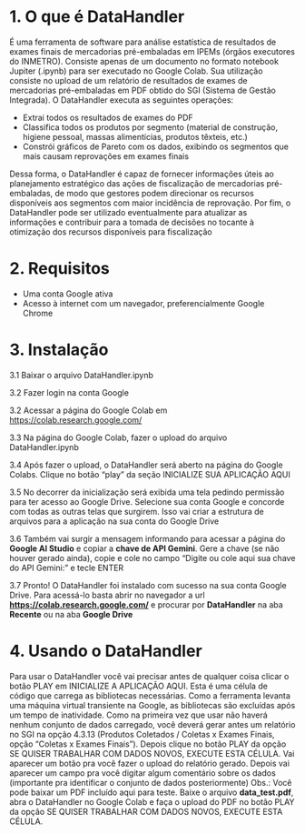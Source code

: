 # 1. O que é DataHandler
É uma ferramenta de software para análise estatística de resultados de exames finais de mercadorias pré-embaladas em IPEMs (órgãos executores do INMETRO).
Consiste apenas de um documento no formato notebook Jupiter (.ipynb) para ser executado no Google Colab. Sua utilização consiste no upload de um relatório de resultados de exames de mercadorias pré-embaladas em PDF obtido do SGI (Sistema de Gestão Integrada). O DataHandler executa as seguintes operações:
- Extrai todos os resultados de exames do PDF
- Classifica todos os produtos por segmento (material de construção, higiene pessoal, massas alimentícias, produtos têxteis, etc.)
- Constrói gráficos de Pareto com os dados, exibindo os segmentos que mais causam reprovações em exames finais

Dessa forma, o DataHandler é capaz de fornecer informações úteis ao planejamento estratégico das ações de fiscalização de mercadorias pré-embaladas, de modo que gestores podem direcionar os recursos disponíveis aos segmentos com maior incidência de reprovação.
Por fim, o DataHandler pode ser utilizado eventualmente para atualizar as informações e contribuir para a tomada de decisões no tocante à otimização dos recursos disponíveis para fiscalização 
#  2. Requisitos
- Uma conta Google ativa
- Acesso à internet com um navegador, preferencialmente Google Chrome
# 3. Instalação
3.1 Baixar o arquivo DataHandler.ipynb

3.2 Fazer login na conta Google

3.2 Acessar a página do Google Colab em https://colab.research.google.com/

3.3 Na página do Google Colab, fazer o upload do arquivo DataHandler.ipynb

3.4 Após fazer o upload, o DataHandler será aberto na página do Google Colabs. Clique no botão “play” da seção INICIALIZE SUA APLICAÇÃO AQUI

3.5 No decorrer da inicialização será exibida uma tela pedindo permissão para ter acesso ao Google Drive. Selecione sua conta Google e concorde com todas as outras telas que surgirem. Isso vai criar a estrutura de arquivos para a aplicação na sua conta do Google Drive

3.6 Também vai surgir a mensagem informando para acessar a página do **Google AI Studio** e copiar a **chave de API Gemini**. Gere a chave (se não houver gerado ainda), copie e cole no campo “Digite ou cole aqui sua chave do API Gemini:” e tecle ENTER

3.7 Pronto! O DataHandler foi instalado com sucesso na sua conta Google Drive. Para acessá-lo basta abrir no navegador a url **https://colab.research.google.com/** e procurar por **DataHandler** na aba **Recente** ou na aba **Google Drive**

# 4. Usando o DataHandler
Para usar o DataHandler você vai precisar antes de qualquer coisa clicar o botão PLAY em INICIALIZE A APLICAÇÃO AQUI. Esta é uma célula de código que carrega as bibliotecas necessárias. Como a ferramenta levanta uma máquina virtual transiente na Google, as bibliotecas são excluídas após um tempo de inatividade.
Como na primeira vez que usar não haverá nenhum conjunto de dados carregado, você deverá gerar antes um relatório no SGI na opção 4.3.13 (Produtos Coletados / Coletas x Exames Finais, opção “Coletas x Exames Finais”). Depois clique no botão PLAY da opção SE QUISER TRABALHAR COM DADOS NOVOS, EXECUTE ESTA CÉLULA. Vai aparecer um botão pra você fazer o upload do relatório gerado. Depois vai aparecer um campo pra você digitar algum comentário sobre os dados (importante pra identificar o conjunto de dados posteriormente)
Obs.: Você pode baixar um PDF incluído aqui para teste. Baixe o arquivo **data_test.pdf**, abra o DataHandler no Google Colab e faça o upload do PDF no botão PLAY da opção SE QUISER TRABALHAR COM DADOS NOVOS, EXECUTE ESTA CÉLULA.

